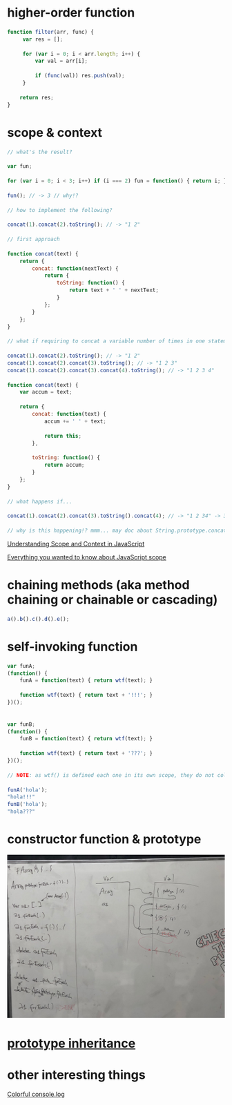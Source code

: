 # higher-order function

```js
function filter(arr, func) {
     var res = [];

     for (var i = 0; i < arr.length; i++) {
         var val = arr[i];

         if (func(val)) res.push(val);
     }

    return res;
}
```

# scope & context

```js
// what's the result?

var fun;

for (var i = 0; i < 3; i++) if (i === 2) fun = function() { return i; };

fun(); // -> 3 // why!?

// how to implement the following?

concat(1).concat(2).toString(); // -> "1 2"

// first approach

function concat(text) {
	return {
	    concat: function(nextText) {
			return {
                toString: function() {
                    return text + ' ' + nextText;
                }                
            };
        }
    };
}

// what if requiring to concat a variable number of times in one statement?

concat(1).concat(2).toString(); // -> "1 2"
concat(1).concat(2).concat(3).toString(); // -> "1 2 3"
concat(1).concat(2).concat(3).concat(4).toString(); // -> "1 2 3 4"

function concat(text) {
	var accum = text;

	return {
		concat: function(text) {
			accum += ' ' + text;

			return this;
        },

		toString: function() {
			return accum;
        }
    };
}

// what happens if...

concat(1).concat(2).concat(3).toString().concat(4); // -> "1 2 34" -> 3 and 4 are concatenated in a different manner! (no space in-between)

// why is this happening!? mmm... may doc about String.prototype.concat() help? ;)

```

[Understanding Scope and Context in JavaScript](http://ryanmorr.com/understanding-scope-and-context-in-javascript/)

[Everything you wanted to know about JavaScript scope](https://toddmotto.com/everything-you-wanted-to-know-about-javascript-scope/)


# chaining methods (aka method chaining or chainable or cascading)

```js
a().b().c().d().e();
```

# self-invoking function

```js
var funA;
(function() {
	funA = function(text) { return wtf(text); }

	function wtf(text) { return text + '!!!'; }
})();


var funB;
(function() {
	funB = function(text) { return wtf(text); }

	function wtf(text) { return text + '???'; }
})();

// NOTE: as wtf() is defined each one in its own scope, they do not collide 👍

funA('hola');
"hola!!!"
funB('hola');
"hola???"
```

# constructor function & prototype

![constructor function & prototype](images/Array.prototype.forEach_var-vs-val.jpg)

# [prototype inheritance](prototype-inheritance)

# other interesting things

[Colorful console.log](https://coderwall.com/p/fskzdw/colorful-console-log)
